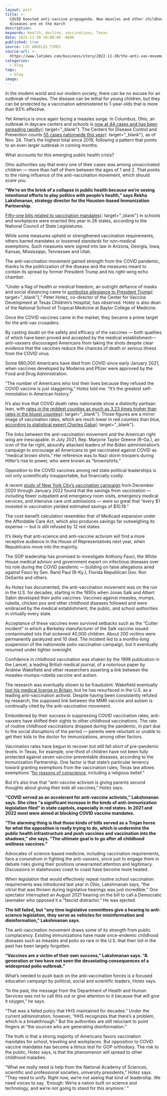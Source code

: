 ```yaml
---
layout: post
title: >-
  COVID boosted anti-vaccine propaganda. Now measles and other childhood
  diseases are on the march 
description:
keywords: Health, decline, vaccinations, Texas
date: 2022-11-30 19:00:00 -0600
published: true
source: LOS ANGELES TIMES
source-url: >-
  https://www.latimes.com/business/story/2022-11-30/the-anti-vax-movement-is-fostering-a-measles-epidemic
categories:
  - blog
tags:
  - blog
image:
---
```

In the modern world and our modern society, there can be no excuse for an outbreak of measles. The disease can be lethal for young children, but they can be protected by a vaccination administered to 1-year-olds that is more than 93% effective.

Yet America is once again facing a measles surge. In Columbus, Ohio, an outbreak in daycare centers and schools is [now at 44 cases and has been spreading rapidly](https://www.nbc4i.com/news/local-news/columbus/12-more-measles-cases-confirmed-in-columbus-total-reaches-44/){: target="_blank"}. The Centers for Disease Control and Prevention counts [55 cases nationwide this year](https://www.cdc.gov/measles/cases-outbreaks.html){: target="_blank"}, as of Nov. 24. That’s the highest total since 2019, following a pattern that points to an even larger outbreak in coming months.

What accounts for this emerging public health crisis?

Ohio authorities say that every one of their cases was among unvaccinated children — more than half of them between the ages of 1 and 2. That points to the rising influence of the anti-vaccination movement, which should scare you.

**“We’re on the brink of a collapse in public health because we’re seeing intentional efforts to play politics with people’s health,” says Rekha Lakshmanan, strategy director for the Houston-based Immunization Partnership.**

[Fifty-one bills related to vaccination mandates](https://www.ncsl.org/research/health/state-public-health-legislation-database.aspx){: target="_blank"} in schools and workplaces were enacted this year in 26 states, according to the National Council of State Legislatures.

While some measures upheld or strengthened vaccination requirements, others barred mandates or loosened standards for non-medical exemptions. Such measures were signed into law in Arizona, Georgia, Iowa, Kansas, Mississippi, Tennessee and Utah.

The anti-vaccination movement gained strength from the COVID pandemic, thanks to the politicization of the disease and the measures meant to contain its spread by former President Trump and his right-wing echo chamber.

“Under a flag of health or medical freedom, an outright defiance of masks and social distancing came to [symbolize allegiance to President Trump](https://www.jci.org/articles/view/149072){: target="_blank"},” Peter Hotez, co-director of the Center for Vaccine Development at Texas Children’s Hospital, has observed. Hotez is also dean of the National School of Tropical Medicine at Baylor College of Medicine.

Once the COVID vaccines came in the market, they became a prime target for the anti-vax crusaders.

By casting doubt on the safety and efficacy of the vaccines — both qualities of which have been proved and accepted by the medical establishment—anti-vaxxers discouraged Americans from taking the shots despite clear evidence that the vaccines reduce the chances of death or serious illness from the COVID virus.

Some 680,000 Americans have died from COVID since early January 2021, when vaccines developed by Moderna and Pfizer were approved by the Food and Drug Administration.

“The number of Americans who lost their lives because they refused the COVID vaccine is just staggering,” Hotez told me. “It’s the greatest self-immolation in American history.”

It’s also true that COVID death rates nationwide show a distinctly partisan lean, with [rates in the reddest counties as much as 3.23 times higher than rates in the bluest counties](https://acasignups.net/22/03/20/weekly-update-covid-casedeath-rates-partisan-lean-vaccination-rate1){: target="_blank"}. Those figures are a mirror image of vaccination rates, which are much lower in red counties than blue, [according to statistical expert Charles Gaba](https://acasignups.net/22/03/20/weekly-update-covid-casedeath-rates-partisan-lean-vaccination-rate1){: target="_blank"}.

<div><p>The links between the anti-vaccination movement and the American right wing are inescapable. In July 2021, Rep. Marjorie Taylor Greene (R-Ga.), an icon of the far right, absurdly attacked leaders of the Biden administration&rsquo;s campaign to encourage all Americans to get vaccinated against COVID as &ldquo;medical brown shirts.&rdquo; Her reference was to Nazi storm troopers during Hitler&rsquo;s rise to power, who were known as &ldquo;brownshirts.&rdquo;</p><p>Opposition to the COVID vaccines among red state political leaderships is not only scientifically insupportable, but financially costly.</p><p>A recent <a target="_blank" href="https://jamanetwork.com/journals/jamanetworkopen/fullarticle/2798827">study of New York City&rsquo;s vaccination campaign</a> from December 2020 through January 2022 found that the savings from vaccination &mdash; including fewer outpatient and emergency room visits, emergency medical services, and intensive care unit admissions &mdash; were so great that &ldquo;every $1 invested in vaccination yielded estimated savings of $10.19.&rdquo;</p><p>The cost-benefit calculation resembles that of Medicaid expansion under the Affordable Care Act, which also produces savings far outweighing its expense &mdash; but is still refused by 12 red states.</p><p>It&rsquo;s likely that anti-science and anti-vaccine activism will find a more receptive audience in the House of Representatives next year, when Republicans move into the majority.</p><p>The GOP leadership has promised to investigate Anthony Fauci, the White House medical advisor and government expert on infectious diseases over his role during the COVID pandemic &mdash; building on false allegations aired against Fauci by Sen. Rand Paul (R-Ky.), Florida Republican Gov. Ron DeSantis and others.</p><p>As Hotez has documented, the anti-vaccination movement was on the run in the U.S. for decades, starting in the 1950s when Jonas Salk and Albert Sabin developed their polio vaccines. Vaccines against measles, mumps, rubella, chicken pox and other childhood diseases followed and were embraced by the medical establishment, the public, and school authorities in virtually every state.</p><p>Acceptance of these vaccines even survived setbacks such as the &ldquo;Cutter incident&rdquo; in which a Berkeley manufacturer of the Salk vaccine issued contaminated lots that sickened 40,000 children. About 200 victims were permanently paralyzed and 10 died. The incident led to a months-long suspension of the nationwide polio vaccination campaign, but it eventually resumed under tighter oversight.</p><p>Confidence in childhood vaccination was shaken by the 1998 publication in the Lancet, a leading British medical journal, of a notorious paper by Andrew Wakefield and other researchers asserting a link between the measles-mumps-rubella vaccine and autism.</p><p>The research was eventually shown to be fraudulent. Wakefield eventually <a target="_blank" href="https://www.theguardian.com/society/2010/may/24/mmr-doctor-andrew-wakefield-struck-off">lost his medical license in Britain</a>, but he has resurfaced in the U.S. as a leading anti-vaccination activist. Despite having been consistently refuted by research, the supposed link between the MMR vaccine and autism is continually cited by the anti-vaccination movement.</p><p>Emboldened by their success in suppressing COVID vaccination rates, anti-vaxxers have shifted their sights to other childhood vaccinations. The rate of routine childhood vaccinations dropped during the pandemic, in part due to the social disruptions of the period &mdash; parents were reluctant or unable to get their kids to the doctor for immunizations, among other factors.</p><p>Vaccination rates have begun to recover but still fall short of pre-pandemic levels. In Texas, for example, one-third of children have not been fully protected against seven vaccine-preventable diseases, according to the Immunization Partnership. One factor is that state&rsquo;s particular leniency toward granting exemptions from the vaccination rules; Texas law allows exemptions &ldquo;<a target="_blank" href="https://texreg.sos.state.tx.us/public/readtac$ext.TacPage?sl=R&amp;app=9&amp;p_dir=&amp;p_rloc=&amp;p_tloc=&amp;p_ploc=&amp;pg=1&amp;ti=25&amp;ch=97&amp;rl=62">for reasons of conscience</a>, including a religious belief.&rdquo;</p><p>But it&rsquo;s also true that &ldquo;anti-vaccine activism is giving parents second thoughts about giving their kids all vaccines,&rdquo; Hotez says.</p><p><strong>&ldquo;COVID served as an accelerant for anti-vaccine activists,&rdquo; Lakshmanan says. She cites &ldquo;a significant increase in the kinds of anti-immunization legislation filed&rdquo; in state capitols, especially in red states. In 2021 and 2022 most were aimed at blocking COVID vaccine mandates.</strong></p><p><strong>&ldquo;The alarming thing is that those kinds of bills served as a Trojan horse for what the opposition is really trying to do, which is undermine the public health infrastructure and push vaccines and vaccination into the shadows,&rdquo; she says. &ldquo;The ultimate goal is to go after all childhood wellness vaccines.&rdquo;</strong></p><p>Advocates of science-based medicine, including vaccination requirements, face a conundrum in fighting the anti-vaxxers, since just to engage them in debate risks giving their positions unwarranted attention and legitimacy. Discussions in statehouses coast to coast have become more heated.</p><p>When legislation that would effectively repeal routine school vaccination requirements was introduced last year in Ohio, Lakshmanan says, &ldquo;the vitriol that was thrown during legislative hearings was just incredible.&rdquo; One spectator interrupted an August 2021 hearing on the bill to call a Democratic lawmaker who opposed it a &ldquo;fascist distractor.&rdquo; He was ejected.</p><p><strong>The bill failed, but &ldquo;any time legislative committees give a hearing to anti-science legislation, they serve as vehicles for misinformation and disinformation,&rdquo; Lakshmanan says.</strong></p><p>The anti-vaccination movement draws some of its strength from public complacency. Existing immunizations have made once-endemic childhood diseases such as measles and polio so rare in the U.S. that their toll in the past has been largely forgotten.</p><p><strong>&ldquo;Vaccines are a victim of their own success,&rdquo; Lakshmanan says. &ldquo;A generation or two have not seen the devastating consequences of a widespread polio outbreak.&rdquo;</strong></p><p>What&rsquo;s needed to push back on the anti-vaccination forces is a focused education campaign by political, social and scientific leaders, Hotez says.</p><p>&ldquo;In the past, the message from the Department of Health and Human Services was not to call this out or give attention to it because that will give it oxygen,&rdquo; he says.</p><p>&ldquo;That was a failed policy that HHS maintained for decades.&rdquo; Under the current administration, however, &ldquo;HHS recognizes that there&rsquo;s a problem, which is a breakthrough.&rdquo; But the authorities are still reluctant to point fingers at &ldquo;the sources who are generating disinformation.&rdquo;</p><p>The truth is that a strong majority of Americans favors vaccination mandates for school, traveling and workplaces. But opposition to COVID vaccine mandates has become a litmus test for GOP orthodoxy. The risk to the public, Hotez says, is that the phenomenon will spread to other childhood maladies.</p><p>&ldquo;What we really need is help from the National Academy of Sciences, scientific and professional societies, university presidents,&rdquo; Hotez says. &ldquo;They need to unify. Right now, we&rsquo;re not seeing that kind of leadership. We need voices to say, &lsquo;Enough: We&rsquo;re a nation built on science and technology, and we&rsquo;re not going to stand for this anymore.&rsquo; &rdquo;</p></div>